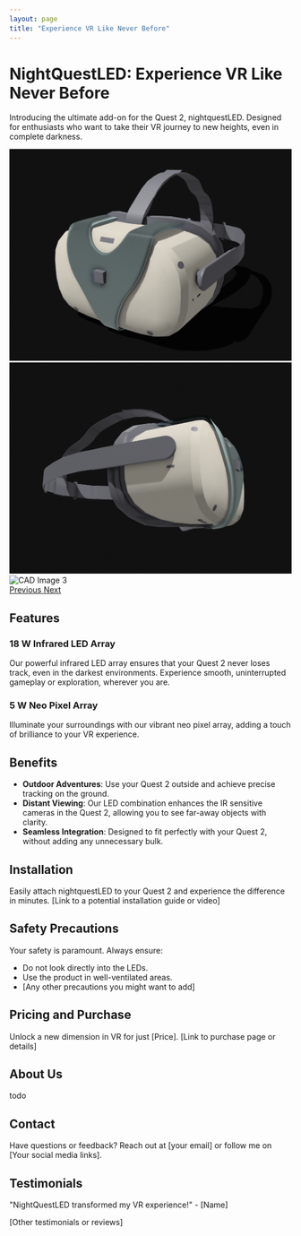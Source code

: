 ```yaml
---
layout: page
title: "Experience VR Like Never Before"
---
```


# NightQuestLED: Experience VR Like Never Before
Introducing the ultimate add-on for the Quest 2, nightquestLED. Designed for enthusiasts who want to take their VR journey to new heights, even in complete darkness.

<!-- Add Bootstrap CSS for styling -->
<link rel="stylesheet" href="https://maxcdn.bootstrapcdn.com/bootstrap/4.5.2/css/bootstrap.min.css">

<!-- Carousel -->
<div id="CADCarousel" class="carousel slide" data-ride="carousel">
    <div class="carousel-inner">
        <div class="carousel-item active">
            <img src="img/CADv2_0.PNG" alt="CAD Image 1" class="d-block w-100">
        </div>
        <div class="carousel-item">
            <img src="img/CADv2_1.PNG" alt="CAD Image 2" class="d-block w-100">
        </div>
        <div class="carousel-item">
            <img src="img/CADv2_2.PNG" alt="CAD Image 3" class="d-block w-100">
        </div>
        <!-- Add more images as needed -->
    </div>
    <a class="carousel-control-prev" href="#CADCarousel" role="button" data-slide="prev">
        <span class="carousel-control-prev-icon" aria-hidden="true"></span>
        <span class="sr-only">Previous</span>
    </a>
    <a class="carousel-control-next" href="#CADCarousel" role="button" data-slide="next">
        <span class="carousel-control-next-icon" aria-hidden="true"></span>
        <span class="sr-only">Next</span>
    </a>
</div>

<!-- Add Bootstrap and jQuery JS for carousel functionality -->
<script src="https://ajax.googleapis.com/ajax/libs/jquery/3.5.1/jquery.min.js"></script>
<script src="https://maxcdn.bootstrapcdn.com/bootstrap/4.5.2/js/bootstrap.min.js"></script>

## Features
### 18 W Infrared LED Array
Our powerful infrared LED array ensures that your Quest 2 never loses track, even in the darkest environments. Experience smooth, uninterrupted gameplay or exploration, wherever you are.

### 5 W Neo Pixel Array
Illuminate your surroundings with our vibrant neo pixel array, adding a touch of brilliance to your VR experience.

## Benefits
- **Outdoor Adventures**: Use your Quest 2 outside and achieve precise tracking on the ground.
- **Distant Viewing**: Our LED combination enhances the IR sensitive cameras in the Quest 2, allowing you to see far-away objects with clarity.
- **Seamless Integration**: Designed to fit perfectly with your Quest 2, without adding any unnecessary bulk.

## Installation
Easily attach nightquestLED to your Quest 2 and experience the difference in minutes. [Link to a potential installation guide or video]

## Safety Precautions
Your safety is paramount. Always ensure:
- Do not look directly into the LEDs.
- Use the product in well-ventilated areas.
- [Any other precautions you might want to add]

## Pricing and Purchase
Unlock a new dimension in VR for just [Price]. [Link to purchase page or details]

## About Us
todo

## Contact
Have questions or feedback? Reach out at [your email] or follow me on [Your social media links].

## Testimonials
"NightQuestLED transformed my VR experience!" - [Name]

[Other testimonials or reviews]
